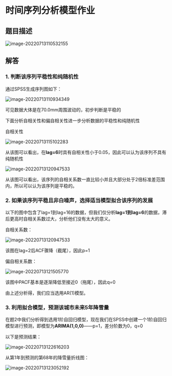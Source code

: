 # 时间序列分析模型作业

## 题目描述

![image-20220713110532155](E:\MathModel\Work\时间序列\题干.png)

## 解答

### 1. 判断该序列平稳性和纯随机性

通过SPSS生成序列图如下：

![image-20220713110934349](E:\MathModel\Work\时间序列\序列图.png)

可见数据大体是在70.0mm周围波动的，初步判断是平稳的

下面分析自相关性和偏自相关性进一步分析数据的平稳性和纯随机性

自相关性

![image-20220713115102283](E:\MathModel\Work\时间序列\自回归数据.png)

从该图可以看出，在**lag=6**时具有自相关性小于0.05，因此可以认为该序列不具有纯随机性

![image-20220713120947533](E:\MathModel\Work\时间序列\自回归图.png)

从该图可以看出，该序列的自相关系数一直比较小并且大部分处于2倍标准差范围内，所以可以认为该序列是平稳的。

### 2. 如果该序列平稳且非白噪声，选择适当模型拟合该序列的发展

以下的图中包含了lag=1到lag=16的数据，但我们仅分析**lag=1到lag=6**的数据，滞后更高时自相关系数过大，分析他们没有太大的意义。

自相关系数：

![image-20220713120947533](E:\MathModel\Work\时间序列\自回归图.png)

该图在lag=2后ACF骤降（截尾），因此p=1

偏自相关系数：

![image-20220713121505770](E:\MathModel\Work\时间序列\偏自相关图.png)

该图中PACF基本是逐渐降低至接近0（拖尾），因此q=0

由上述分析得，我们应当选用AR(1)模型。

### 3. 利用拟合模型，预测该城市未来5年降雪量

在题2中我们分析得到选用1阶自回归模型，现在我们在SPSS中创建一个1阶自回归模型进行预测，即模型为**ARIMA(1,0,0)**——p=1，差分阶数为0，q=0

以下是预测结果：

![image-20220713122616203](E:\MathModel\Work\时间序列\预测结果.png)

从第1年到预测的第68年的降雪量折线图：

![image-20220713123052192](E:\MathModel\Work\时间序列\预测图.png)